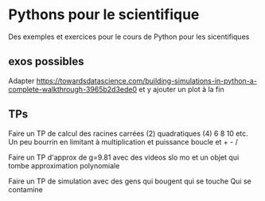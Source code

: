 # Pythons pour le scientifique

Des exemples et exercices pour le cours de Python 
pour les sicentifiques

## exos possibles 

Adapter https://towardsdatascience.com/building-simulations-in-python-a-complete-walkthrough-3965b2d3ede0
et y ajouter un plot à la fin

## TPs

Faire un TP de calcul des racines carrées (2) quadratiques (4) 6 8 10 etc.
Un peu bourrin en limitant à multiplication et puissance boucle et + - /


Faire un TP d'approx de g=9.81 avec des videos slo mo et un objet qui tombe
approximation polynomiale


Faire un TP de simulation avec des gens qui bougent qui se touche
Qui se contamine